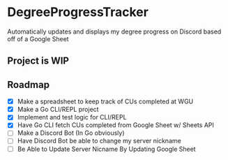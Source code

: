 # DegreeProgressTracker
Automatically updates and displays my degree progress on Discord based off of a Google Sheet

## Project is WIP

## Roadmap
- [x] Make a spreadsheet to keep track of CUs completed at WGU
- [x] Make a Go CLI/REPL project
- [x] Implement and test logic for CLI/REPL
- [x] Have Go CLI fetch CUs completed from Google Sheet w/ Sheets API
- [ ] Make a Discord Bot (In Go obviously)
- [ ] Have Discord Bot be able to change my server nickname
- [ ] Be Able to Update Server Nicname By Updating Google Sheet